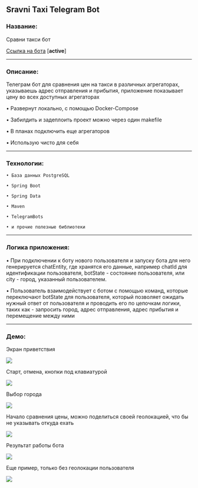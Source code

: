## Sravni Taxi Telegram Bot

### **Название:**

Сравни такси бот

[Ссылка на бота](//telegram.me/taxi_sravni_bot) [**active**] 

-----

### **Описание:**

Телеграм бот для сравнения цен на такси в различных агрегаторах, указываешь адрес отправления и прибытия, приложение показывает цену во всех доступных агрегаторах

• Развернут локально, с помощью Docker-Compose

• Забилдить и задеплоить проект можно через один makefile

• В планах подключить еще агрегаторов

• Использую чисто для себя

-----

### **Технологии:**

    • База данных PostgreSQL

    • Spring Boot

    • Spring Data

    • Maven

    • TelegramBots

    • и прочие полезные библиотеки


-----

### **Логика приложения:**

• При подключении к боту нового пользователя и запуску бота для него генерируется chatEntity, где хранятся его данные, например chatId для идентификации пользователя, botState - состояние пользователя,  или city - город, указанный пользователем.

• Пользователь взаимодействует с ботом с помощью команд, которые переключают botState для пользователя, который позволяет ожидать нужный ответ от пользователя и проводить его по цепочкам логики, таких как - запросить город, адрес отправления, адрес прибытия и перемещение между ними

-----

### **Демо:**

Экран приветствия

![](https://i.imgur.com/e0jehZZ.png)

Старт, отмена, кнопки под клавиатурой

![](https://i.imgur.com/HtT4vvF.png)

Выбор города

![](https://i.imgur.com/6jbjLPJ.png)

Начало сравнения цены, можно поделиться своей геолокацией, что бы не указывать откуда ехать

![](https://i.imgur.com/keEkXqJ.png)

Результат работы бота

![](https://i.imgur.com/r7zGzbK.png)

Еще пример, только без геолокации пользователя

![](https://i.imgur.com/fuPGwUO.png)

